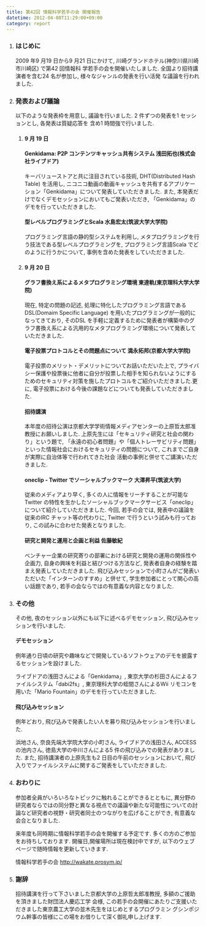 ```yaml
---
title: 第42回 情報科学若手の会 開催報告
datetime: 2012-04-08T11:29:00+09:00
category: report
---
```


<div class="entry_body">

1.  ### はじめに

    2009 年9 月19 日から9 月21 日にかけて, 川崎グランドホテル(神奈川県川崎市川崎区) で第42 回情報科 学若手の会を開催いたしました. 全国より招待講演者を含む24 名が参加し, 様々なジャンルの発表を行い活発 な議論を行われました.

2.  ### 発表および議論

    以下のような発表枠を用意し, 議論を行いました. 2 件ずつの発表を1 セッションとし, 各発表は質疑応答を 含め1 時間強で行いました.

    1.  #### 9 月 19 日

        #### Genkidama: P2P コンテンツキャッシュ共有システム 浅田拓也(株式会社ライブドア)

        キーバリューストアと共に注目されている技術, DHT(Distributed Hash Table) を活用し, ニコニコ動画の動画キャッシュを共有するアプリケーション「Genkidama」について発表していただきました. また, 本発表だけでなくデモセッションにおいてもご発表いただき, 「Genkidama」のデモを行っていただきました.

        #### 型レベルプログラミングとScala 水島宏太(筑波大学大学院)

        プログラミング言語の静的型システムを利用し, メタプログラミングを行う技法である型レベルプログラミングを, プログラミング言語Scala でどのように行うかについて, 事例を含めた発表をしていただきました.

    2.  #### 9 月 20 日

        #### グラフ書換え系によるメタプログラミング環境 東達軌(東京理科大学大学院)

        現在, 特定の問題の記述, 処理に特化したプログラミング言語であるDSL(Domaim Specific Language) を用いたプログラミングが一般的になってきており, そのDSL を手軽に定義するために発表者が構築中のグラフ書換え系による汎用的なメタプログラミング環境について発表していただきました.

        #### 電子投票プロトコルとその問題点について 満永拓邦(京都大学大学院)

        電子投票のメリット・デメリットについてお話いただいた上で, プライバシー保護や投票後に他者に自分が投票した相手を知られないようにするためのセキュリティ対策を施したプロトコルをご紹介いただきました.更に, 電子投票における今後の課題などについても発表していただきました.

        #### 招待講演

        本年度の招待公演は京都大学学術情報メディアセンターの上原哲太郎准教授にお願いしました. 上原先生には「セキュリティ研究と社会の関わり」という題で, 「永遠の初心者問題」や「個人トレーサビリティ問題」といった情報社会におけるセキュリティの問題について, これまでご自身が実際に自治体等で行われてきた社会 活動の事例と併せてご講演いただきました.

        #### oneclip - Twitter でソーシャルブックマーク 大澤昇平(筑波大学)

        従来のメディアより早く, 多くの人に情報をリーチすることが可能なTwitter の特性を生かしたソーシャルブックマークサービス「oneclip」について紹介していただきました. 今回, 若手の会では, 発表中の議論を従来のIRC チャット等の代わりに, Twitter で行うという試みも行っており, この試みに合わせた発表となりました.

        #### 研究と開発と運用と企画と利益 佐藤敏紀

        ベンチャー企業の研究寄りの部署における研究と開発の運用の関係性や企画力, 自身の興味を利益と結びつける方法など, 発表者自身の経験を踏まえ発表していただきました. 飛び込みセッションで小町さんがご発表いただいた「インターンのすすめ」と併せて, 学生参加者にとって関心の高い話題であり, 若手の会ならではの有意義な内容となりました.

3.  ### その他

    その他, 夜のセッション以外にも以下に述べるデモセッション, 飛び込みセッションを行いました.

    #### デモセッション

    例年通り日頃の研究や趣味などで開発しているソフトウェアのデモを披露するセッションを設けました.

    ライブドアの浅田さんによる「Genkidama」, 東京大学の杉田さんによるファイルシステム「dabi2fs」, 東京理科大学の蛭間さんによるWii リモコンを用いた「Mario Fountain」のデモを行っていただきました.

    #### 飛び込みセッション

    例年どおり, 飛び込みで発表したい人を募り飛び込みセッションを行いました.

    浜地さん, 奈良先端大学院大学の小町さん, ライブドアの浅田さん, ACCESS の池内さん, 徳島大学の中川さんによる5 件の飛び込みでの発表がありました. また, 招待講演者の上原先生も2 日目の午前のセッションにおいて, 飛び入りでファイルシステムに関するご発表をしていただきました.

4.  ### おわりに

    参加者全員がいろいろなトピックに触れることができるとともに, 異分野の研究者ならではの同分野と異なる視点での議論や新たな可能性についての討論など研究者の視野・研究者同士のつながりを広げることができ, 有意義な会合となりました.

    来年度も同時期に情報科学若手の会を開催する予定です. 多くの方のご参加をお待ちしております. 開催日,開催場所は現在検討中ですが, 以下のウェブページで随時情報を更新していきます.

    情報科学若手の会 http://wakate.prosym.jp/

5.  ### 謝辞

    招待講演を行って下さいました京都大学の上原哲太郎准教授, 多額のご援助を頂きました財団法人慶応工学 会様, この若手の会開催にあたりご支援いただきました東京農工大学の並木先生をはじめとするプログラミン グシンポジウム幹事の皆様にこの場をお借りして深く御礼申し上げます.

</div>